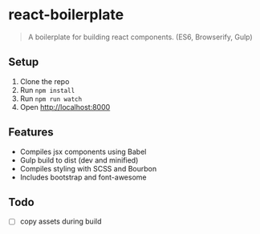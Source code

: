 # react-boilerplate

> A boilerplate for building react components. (ES6, Browserify, Gulp)

## Setup

1. Clone the repo
2. Run `npm install`
3. Run `npm run watch`
4. Open [http://localhost:8000](http://localhost:8000)

## Features

- Compiles jsx components using Babel
- Gulp build to dist (dev and minified)
- Compiles styling with SCSS and Bourbon
- Includes bootstrap and font-awesome

## Todo

- [ ] copy assets during build
